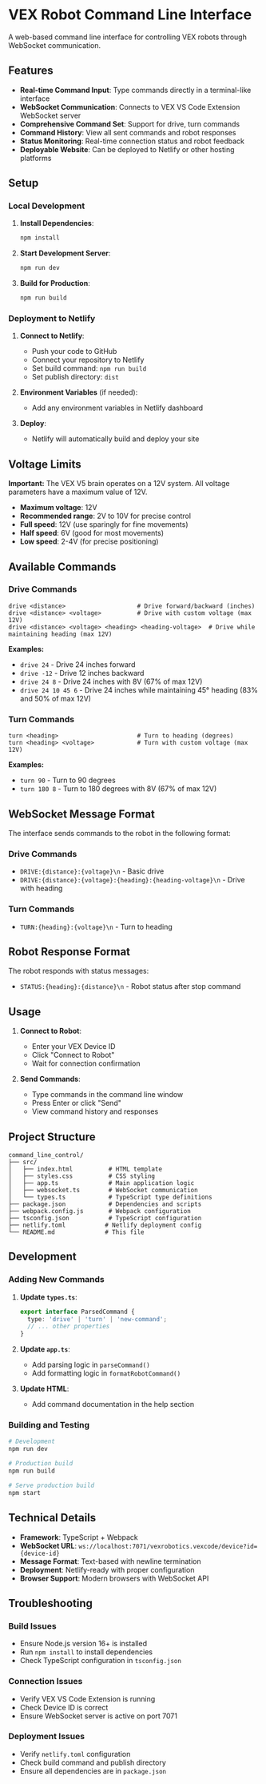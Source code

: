 # VEX Robot Command Line Interface

A web-based command line interface for controlling VEX robots through WebSocket communication.

## Features

- **Real-time Command Input**: Type commands directly in a terminal-like interface
- **WebSocket Communication**: Connects to VEX VS Code Extension WebSocket server
- **Comprehensive Command Set**: Support for drive, turn commands
- **Command History**: View all sent commands and robot responses
- **Status Monitoring**: Real-time connection status and robot feedback
- **Deployable Website**: Can be deployed to Netlify or other hosting platforms

## Setup

### Local Development

1. **Install Dependencies**:
   ```bash
   npm install
   ```

2. **Start Development Server**:
   ```bash
   npm run dev
   ```

3. **Build for Production**:
   ```bash
   npm run build
   ```

### Deployment to Netlify

1. **Connect to Netlify**:
   - Push your code to GitHub
   - Connect your repository to Netlify
   - Set build command: `npm run build`
   - Set publish directory: `dist`

2. **Environment Variables** (if needed):
   - Add any environment variables in Netlify dashboard

3. **Deploy**:
   - Netlify will automatically build and deploy your site

## Voltage Limits
**Important:** The VEX V5 brain operates on a 12V system. All voltage parameters have a maximum value of 12V.

- **Maximum voltage**: 12V
- **Recommended range**: 2V to 10V for precise control
- **Full speed**: 12V (use sparingly for fine movements)
- **Half speed**: 6V (good for most movements)
- **Low speed**: 2-4V (for precise positioning)

## Available Commands

### Drive Commands
```
drive <distance>                    # Drive forward/backward (inches)
drive <distance> <voltage>          # Drive with custom voltage (max 12V)
drive <distance> <voltage> <heading> <heading-voltage>  # Drive while maintaining heading (max 12V)
```

**Examples:**
- `drive 24` - Drive 24 inches forward
- `drive -12` - Drive 12 inches backward
- `drive 24 8` - Drive 24 inches with 8V (67% of max 12V)
- `drive 24 10 45 6` - Drive 24 inches while maintaining 45° heading (83% and 50% of max 12V)

### Turn Commands
```
turn <heading>                      # Turn to heading (degrees)
turn <heading> <voltage>            # Turn with custom voltage (max 12V)
```

**Examples:**
- `turn 90` - Turn to 90 degrees
- `turn 180 8` - Turn to 180 degrees with 8V (67% of max 12V)

## WebSocket Message Format

The interface sends commands to the robot in the following format:

### Drive Commands
- `DRIVE:{distance}:{voltage}\n` - Basic drive
- `DRIVE:{distance}:{voltage}:{heading}:{heading-voltage}\n` - Drive with heading

### Turn Commands
- `TURN:{heading}:{voltage}\n` - Turn to heading

## Robot Response Format

The robot responds with status messages:
- `STATUS:{heading}:{distance}\n` - Robot status after stop command

## Usage

1. **Connect to Robot**:
   - Enter your VEX Device ID
   - Click "Connect to Robot"
   - Wait for connection confirmation

2. **Send Commands**:
   - Type commands in the command line window
   - Press Enter or click "Send"
   - View command history and responses

## Project Structure

```
command_line_control/
├── src/
│   ├── index.html          # HTML template
│   ├── styles.css          # CSS styling
│   ├── app.ts              # Main application logic
│   ├── websocket.ts        # WebSocket communication
│   └── types.ts            # TypeScript type definitions
├── package.json            # Dependencies and scripts
├── webpack.config.js       # Webpack configuration
├── tsconfig.json           # TypeScript configuration
├── netlify.toml           # Netlify deployment config
└── README.md              # This file
```

## Development

### Adding New Commands

1. **Update `types.ts`**:
   ```typescript
   export interface ParsedCommand {
     type: 'drive' | 'turn' | 'new-command';
     // ... other properties
   }
   ```

2. **Update `app.ts`**:
   - Add parsing logic in `parseCommand()`
   - Add formatting logic in `formatRobotCommand()`

3. **Update HTML**:
   - Add command documentation in the help section

### Building and Testing

```bash
# Development
npm run dev

# Production build
npm run build

# Serve production build
npm start
```

## Technical Details

- **Framework**: TypeScript + Webpack
- **WebSocket URL**: `ws://localhost:7071/vexrobotics.vexcode/device?id={device-id}`
- **Message Format**: Text-based with newline termination
- **Deployment**: Netlify-ready with proper configuration
- **Browser Support**: Modern browsers with WebSocket API

## Troubleshooting

### Build Issues
- Ensure Node.js version 16+ is installed
- Run `npm install` to install dependencies
- Check TypeScript configuration in `tsconfig.json`

### Connection Issues
- Verify VEX VS Code Extension is running
- Check Device ID is correct
- Ensure WebSocket server is active on port 7071

### Deployment Issues
- Verify `netlify.toml` configuration
- Check build command and publish directory
- Ensure all dependencies are in `package.json`



